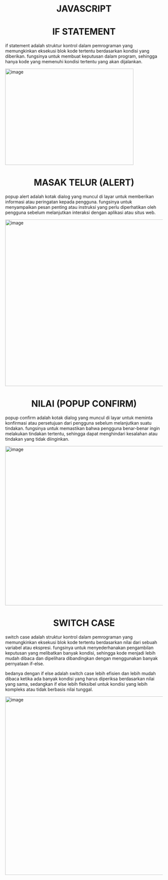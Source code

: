 <h1 style="text-align: center;">JAVASCRIPT</h1>

<h1 style="text-align: center;">IF STATEMENT</h1>
<p>if statement adalah struktur kontrol dalam pemrograman yang memungkinkan eksekusi blok kode tertentu berdasarkan kondisi yang diberikan. fungsinya untuk membuat keputusan dalam program, sehingga hanya kode yang memenuhi kondisi tertentu yang akan dijalankan.</p>
<img width="410" height="307" alt="image" src="https://github.com/user-attachments/assets/0c4139ce-a12f-44a0-b639-6da2ffacd2db" />

<h1 style="text-align: center;">MASAK TELUR (ALERT)</h1>
<p>popup alert adalah kotak dialog yang muncul di layar untuk memberikan informasi atau peringatan kepada pengguna. fungsinya untuk menyampaikan pesan penting atau instruksi yang perlu diperhatikan oleh pengguna sebelum melanjutkan interaksi dengan aplikasi atau situs web.</p>
<img width="717" height="531" alt="image" src="https://github.com/user-attachments/assets/36dcffc3-6d2f-4d85-8471-f4d66b4f4f88" />

<h1 style="text-align: center;">NILAI (POPUP CONFIRM)</h1>
<p>popup confirm adalah kotak dialog yang muncul di layar untuk meminta konfirmasi atau persetujuan dari pengguna sebelum melanjutkan suatu tindakan. fungsinya untuk memastikan bahwa pengguna benar-benar ingin melakukan tindakan tertentu, sehingga dapat menghindari kesalahan atau tindakan yang tidak diinginkan.</p>
<img width="632" height="508" alt="image" src="https://github.com/user-attachments/assets/da19197c-2cae-4f29-90e2-125f9b059867" />

<h1 style="text-align: center;">SWITCH CASE</h1>
<p>switch case adalah struktur kontrol dalam pemrograman yang memungkinkan eksekusi blok kode tertentu berdasarkan nilai dari sebuah variabel atau ekspresi. fungsinya untuk menyederhanakan pengambilan keputusan yang melibatkan banyak kondisi, sehingga kode menjadi lebih mudah dibaca dan dipelihara dibandingkan dengan menggunakan banyak pernyataan if-else.</p>
<p>bedanya dengan if else adalah switch case lebih efisien dan lebih mudah dibaca ketika ada banyak kondisi yang harus diperiksa berdasarkan nilai yang sama, sedangkan if else lebih fleksibel untuk kondisi yang lebih kompleks atau tidak berbasis nilai tunggal.</p>
<img width="570" height="569" alt="image" src="https://github.com/user-attachments/assets/1c0249dc-df13-4e7f-9b2b-6e8364d9c7d2" />
